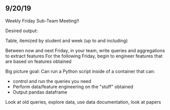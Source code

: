 ## 9/20/19

Weekly Friday Sub-Team Meeting!!

Desired output:

Table, itemized by student and week (up to and including)

Between now and next Friday, in your team, write queries and aggregations to extract features
For the following Friday, begin to engineer features that are based on features obtained

Big picture goal: Can run a Python script inside of a container that can:
  - control and run the queries you need
  - Perform data/feature engineering on the "stuff" obtained
  - Output pandas dataframe
  
Look at old queries, explore data, use data documentation, look at papers
